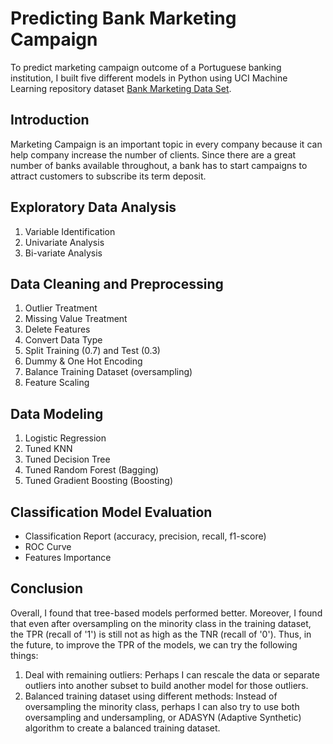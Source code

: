 # Predicting Bank Marketing Campaign
To predict marketing campaign outcome of a Portuguese banking institution, I built five different models in Python using UCI Machine Learning repository dataset [Bank Marketing Data Set](https://archive.ics.uci.edu/ml/datasets/Bank+Marketing).
## Introduction
Marketing Campaign is an important topic in every company because it can help company increase the number of clients. Since there are a great number of banks available throughout, a bank has to start campaigns to attract customers to subscribe its term deposit. 
## Exploratory Data Analysis
1. Variable Identification
2. Univariate Analysis
3. Bi-variate Analysis
## Data Cleaning and Preprocessing
1. Outlier Treatment
2. Missing Value Treatment
3. Delete Features
4. Convert Data Type
5. Split Training (0.7) and Test (0.3)
6. Dummy & One Hot Encoding 
7. Balance Training Dataset (oversampling)
8. Feature Scaling
## Data Modeling
1. Logistic Regression
2. Tuned KNN
3. Tuned Decision Tree
4. Tuned Random Forest (Bagging)
5. Tuned Gradient Boosting (Boosting)
## Classification Model Evaluation
   - Classification Report (accuracy, precision, recall, f1-score)
   - ROC Curve
   - Features Importance
## Conclusion
Overall, I found that tree-based models performed better. Moreover, I found that even after oversampling on the minority class in the training dataset, the TPR (recall of '1') is still not as high as the TNR (recall of '0'). Thus, in the future, to improve the TPR of the models, we can try the following things: 
1. Deal with remaining outliers: Perhaps I can rescale the data or separate outliers into another subset to build another model for those outliers.
2. Balanced training dataset using different methods: Instead of oversampling the minority class, perhaps I can also try to use both oversampling and undersampling, or ADASYN (Adaptive Synthetic) algorithm to create a balanced training dataset.

